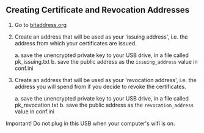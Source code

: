 ## Creating Certificate and Revocation Addresses

1. Go to [bitaddress.org](http://bitaddress.org)
2. Create an address that will be used as your 'issuing address', i.e. the address from which your certificates are issued.

    a. save the unencrypted private key to your USB drive, in a file called pk_issuing.txt
    b. save the public address as the `issuing_address` value in conf.ini

3. Create an address that will be used as your 'revocation address', i.e. the address you will spend from if you decide to revoke the certificates.

    a. save the unencrypted private key to your USB drive, in a file called pk_revocation.txt
    b. save the public address as the `revocation_address` value in conf.ini

Important! Do not plug in this USB when your computer's wifi is on.